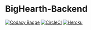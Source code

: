 # BigHearth-Backend
[![Codacy Badge](https://api.codacy.com/project/badge/Grade/f77ef0e5b0f5472e8ce88460bd3039a8)](https://www.codacy.com/app/martinjhm271/BigHearth-BackEnd?utm_source=github.com&amp;utm_medium=referral&amp;utm_content=martinjhm271/BigHearth-BackEnd&amp;utm_campaign=Badge_Grade)
[![CircleCI](https://circleci.com/gh/martinjhm271/BigHearth-BackEnd.svg?style=svg)](https://circleci.com/gh/martinjhm271/BigHearth-BackEnd)
[![Heroku](https://wmpics.pics/di-D9YP.png)](https://bighearth.herokuapp.com/)
